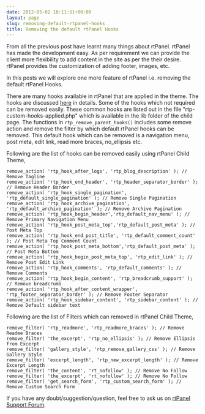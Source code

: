 ```yaml
---
date: 2012-05-02 10:11:51+00:00
layout: page
slug: removing-default-rtpanel-hooks
title: Removing the default rtPanel Hooks
---
```


From all the previous post have learnt many things about rtPanel. rtPanel has made the development easy. As per requirement we can provide the client more flexibility to add content in the site as per the their desire. rtPanel provides the customization of adding footer, images, etc.

In this posts we will explore one more feature of rtPanel i.e. removing the default rtPanel Hooks.

There are many hooks available in rtPanel that are applied in the theme. The hooks are discussed [here](https://rtcamp.com/rtpanel/docs/developer/) in details. Some of the hooks which not required can be removed easily. These common hooks are listed out in the file "rtp-custom-hooks-applied.php" which is available in the lib folder of the child page. The functions in `rtp_remove_parent_hooks()` includes some remove action and remove the filter by which default rtPanel hooks can be removed. This default hook which can be removed is a navigation menu, post meta, edit link, read more braces, no_ellipsis etc.

Following are the list of hooks can be removed easily using rtPanel Child Theme,

    
    remove_action( 'rtp_hook_after_logo', 'rtp_blog_description' ); // Remove Tagline
    remove_action( 'rtp_hook_end_header', 'rtp_header_separator_border' ); // Remove Header Border
    remove_action( 'rtp_hook_single_pagination', 'rtp_default_single_pagination' ); // Remove Single Pagination
    remove_action( 'rtp_hook_archive_pagination', 'rtp_default_archive_pagination' ); // Remove Archive Pagination
    remove_action( 'rtp_hook_begin_header','rtp_default_nav_menu' ); // Remove Primary Navigation Menu
    remove_action( 'rtp_hook_post_meta_top','rtp_default_post_meta' ); // Post Meta Top
    remove_action( 'rtp_hook_end_post_title', 'rtp_default_comment_count' ); // Post Meta Top Comment Count
    remove_action( 'rtp_hook_post_meta_bottom','rtp_default_post_meta' ); // Post Meta Bottom
    remove_action( 'rtp_hook_begin_post_meta_top', 'rtp_edit_link' ); // Remove Post Edit Link
    remove_action( 'rtp_hook_comments', 'rtp_default_comments' ); // Remove Comments
    remove_action( 'rtp_hook_begin_content', 'rtp_breadcrumb_support' ); // Remove breadcrumb
    remove_action( 'rtp_hook_after_content_wrapper', 'rtp_footer_separator_border' ); // Remove Footer Separator
    remove_action( 'rtp_hook_sidebar_content', 'rtp_sidebar_content' ); // Remove Default sidebar text


Following are the list of Filters which can removed in rtPanel Child Theme,

    
    remove_filter( 'rtp_readmore', 'rtp_readmore_braces' ); // Remove Readme Braces
    remove_filter( 'the_excerpt', 'rtp_no_ellipsis' ); // Remove Ellipsis from Excerpt
    remove_filter( 'gallery_style', 'rtp_remove_gallery_css' ); // Remove Gallery Style
    remove_filter( 'excerpt_length', 'rtp_new_excerpt_length' ); // Remove Excerpt Length
    remove_filter( 'the_content', 'rt_nofollow' ); // Remove No Follow
    remove_filter( 'the_excerpt', 'rt_nofollow' ); // Remove No Follow
    remove_filter( 'get_search_form', 'rtp_custom_search_form' ); // Remove Custom Search Form



If you have any doubt/suggestion/question, feel free to ask us on [rtPanel Support Forum](https://rtcamp.com/support/forum/rtpanel/).
